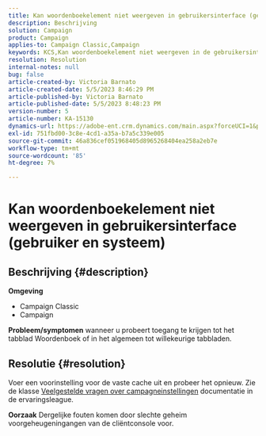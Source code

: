 ```yaml
---
title: Kan woordenboekelement niet weergeven in gebruikersinterface (gebruiker en systeem)
description: Beschrijving
solution: Campaign
product: Campaign
applies-to: Campaign Classic,Campaign
keywords: KCS,Kan woordenboekelement niet weergeven in de gebruikersinterface
resolution: Resolution
internal-notes: null
bug: false
article-created-by: Victoria Barnato
article-created-date: 5/5/2023 8:46:29 PM
article-published-by: Victoria Barnato
article-published-date: 5/5/2023 8:48:23 PM
version-number: 5
article-number: KA-15130
dynamics-url: https://adobe-ent.crm.dynamics.com/main.aspx?forceUCI=1&pagetype=entityrecord&etn=knowledgearticle&id=b32b45e3-85eb-ed11-a7c6-6045bd0065f9
exl-id: 751fbd00-3c8e-4cd1-a35a-b7a5c339e005
source-git-commit: 46a836cef051968405d8965268404ea258a2eb7e
workflow-type: tm+mt
source-wordcount: '85'
ht-degree: 7%

---
```


# Kan woordenboekelement niet weergeven in gebruikersinterface (gebruiker en systeem)

## Beschrijving {#description}

<b>Omgeving</b>
- Campaign Classic
- Campaign



<b>Probleem/symptomen</b>
wanneer u probeert toegang te krijgen tot het tabblad Woordenboek of in het algemeen tot willekeurige tabbladen.


## Resolutie {#resolution}






Voer een voorinstelling voor de vaste cache uit en probeer het opnieuw. Zie de klasse [Veelgestelde vragen over campagneinstellingen](https://experienceleague.adobe.com/docs/campaign-classic/using/getting-started/starting-with-adobe-campaign/faq/faq-campaign-config.html?lang=en) documentatie in de ervaringsleague.


<b>Oorzaak</b>
Dergelijke fouten komen door slechte geheim voorgeheugeningangen van de cliëntconsole voor.
